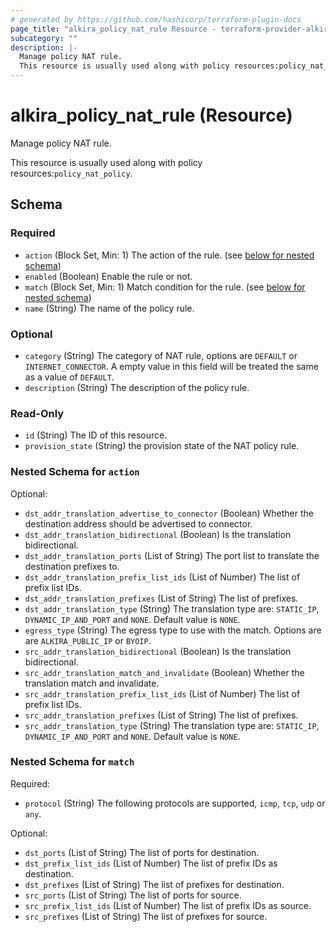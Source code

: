 ```yaml
---
# generated by https://github.com/hashicorp/terraform-plugin-docs
page_title: "alkira_policy_nat_rule Resource - terraform-provider-alkira"
subcategory: ""
description: |-
  Manage policy NAT rule.
  This resource is usually used along with policy resources:policy_nat_policy.
---
```


# alkira_policy_nat_rule (Resource)

Manage policy NAT rule.

This resource is usually used along with policy resources:`policy_nat_policy`.



<!-- schema generated by tfplugindocs -->
## Schema

### Required

- `action` (Block Set, Min: 1) The action of the rule. (see [below for nested schema](#nestedblock--action))
- `enabled` (Boolean) Enable the rule or not.
- `match` (Block Set, Min: 1) Match condition for the rule. (see [below for nested schema](#nestedblock--match))
- `name` (String) The name of the policy rule.

### Optional

- `category` (String) The category of NAT rule, options are `DEFAULT` or `INTERNET_CONNECTOR`. A empty value in this field will be treated the same as a value of `DEFAULT`.
- `description` (String) The description of the policy rule.

### Read-Only

- `id` (String) The ID of this resource.
- `provision_state` (String) the provision state of the NAT policy rule.

<a id="nestedblock--action"></a>
### Nested Schema for `action`

Optional:

- `dst_addr_translation_advertise_to_connector` (Boolean) Whether the destination address should be advertised to connector.
- `dst_addr_translation_bidirectional` (Boolean) Is the translation bidirectional.
- `dst_addr_translation_ports` (List of String) The port list to translate the destination prefixes to.
- `dst_addr_translation_prefix_list_ids` (List of Number) The list of prefix list IDs.
- `dst_addr_translation_prefixes` (List of String) The list of prefixes.
- `dst_addr_translation_type` (String) The translation type are: `STATIC_IP`, `DYNAMIC_IP_AND_PORT` and `NONE`. Default value is `NONE`.
- `egress_type` (String) The egress type to use with the match. Options are are `ALKIRA_PUBLIC_IP` or `BYOIP`.
- `src_addr_translation_bidirectional` (Boolean) Is the translation bidirectional.
- `src_addr_translation_match_and_invalidate` (Boolean) Whether the translation match and invalidate.
- `src_addr_translation_prefix_list_ids` (List of Number) The list of prefix list IDs.
- `src_addr_translation_prefixes` (List of String) The list of prefixes.
- `src_addr_translation_type` (String) The translation type are: `STATIC_IP`, `DYNAMIC_IP_AND_PORT` and `NONE`. Default value is `NONE`.


<a id="nestedblock--match"></a>
### Nested Schema for `match`

Required:

- `protocol` (String) The following protocols are supported, `icmp`, `tcp`, `udp` or `any`.

Optional:

- `dst_ports` (List of String) The list of ports for destination.
- `dst_prefix_list_ids` (List of Number) The list of prefix IDs as destination.
- `dst_prefixes` (List of String) The list of prefixes for destination.
- `src_ports` (List of String) The list of ports for source.
- `src_prefix_list_ids` (List of Number) The list of prefix IDs as source.
- `src_prefixes` (List of String) The list of prefixes for source.


